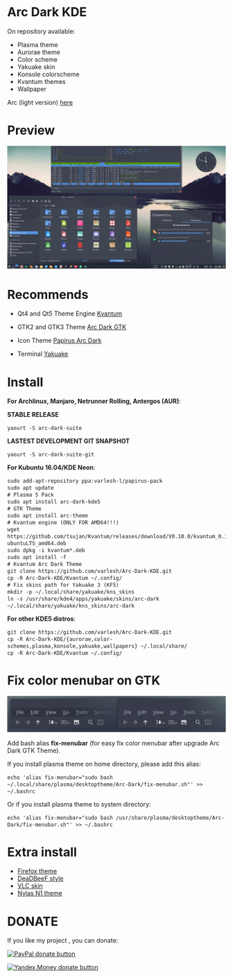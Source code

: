# Arc Dark KDE

On repository available:
- Plasma theme
- Aurorae theme
- Color scheme
- Yakuake skin
- Konsole colorscheme
- Kvantum themes
- Wallpaper

Arc (light version) [here](https://github.com/varlesh/Arc-KDE)

# Preview
![Screenshot](preview.png)

# Recommends
- Qt4 and Qt5 Theme Engine [Kvantum](https://github.com/tsujan/Kvantum/tree/master/Kvantum)

- GTK2 and GTK3 Theme [Arc Dark GTK](https://github.com/horst3180/arc-theme)

- Icon Theme [Papirus Arc Dark](https://github.com/PapirusDevelopmentTeam/papirus-icon-theme-kde)

- Terminal [Yakuake](https://www.kde.org/applications/system/yakuake)

# Install
**For Archlinux, Manjaro, Netrunner Rolling, Antergos (AUR)**:

**STABLE RELEASE**
```
yaourt -S arc-dark-suite
```

**LASTEST DEVELOPMENT GIT SNAPSHOT**
```
yaourt -S arc-dark-suite-git
```

**For Kubuntu 16.04/KDE Neon**:

```
sudo add-apt-repository ppa:varlesh-l/papirus-pack
sudo apt update
# Plasma 5 Pack
sudo apt install arc-dark-kde5
# GTK Theme
sudo apt install arc-theme
# Kvantum engine (ONLY FOR AMD64!!!)
wget https://github.com/tsujan/Kvantum/releases/download/V0.10.0/kvantum_0.10.0-ubuntuLTS_amd64.deb
sudo dpkg -i kvantum*.deb
sudo apt install -f
# Kvantum Arc Dark Theme
git clone https://github.com/varlesh/Arc-Dark-KDE.git
cp -R Arc-Dark-KDE/Kvantum ~/.config/
# Fix skins path for Yakuake 3 (KF5)
mkdir -p ~/.local/share/yakuake/kns_skins
ln -s /usr/share/kde4/apps/yakuake/skins/arc-dark ~/.local/share/yakuake/kns_skins/arc-dark
```


**For other KDE5 distros**:
```
git clone https://github.com/varlesh/Arc-Dark-KDE.git
cp -R Arc-Dark-KDE/{aurorae,color-schemes,plasma,konsole,yakuake,wallpapers} ~/.local/share/
cp -R Arc-Dark-KDE/Kvantum ~/.config/
```

# Fix color menubar on GTK
![Screenshot](fix-menubar.png)

Add bash alias **fix-menubar** (for easy fix color menubar after upgrade Arc Dark GTK Theme).

If you install plasma theme on home directory, please add this alias:
```
echo 'alias fix-menubar="sudo bash ~/.local/share/plasma/desktoptheme/Arc-Dark/fix-menubar.sh"' >> ~/.bashrc
```
Or if you install plasma theme to system directory:
```
echo 'alias fix-menubar="sudo bash /usr/share/plasma/desktoptheme/Arc-Dark/fix-menubar.sh"' >> ~/.bashrc
```

# Extra install

- [Firefox theme](https://github.com/varlesh/Arc-Dark-KDE/tree/master/extra/firefox)
- [DeaDBeeF style](https://github.com/varlesh/Arc-Dark-KDE/tree/master/extra/deadbeef)
- [VLC skin](https://github.com/varlesh/VLC-Arc-Dark)
- [Nylas N1 theme](https://github.com/varlesh/Nylas-Arc-Dark-Theme)

# DONATE
If you like my project , you can donate:

<span class="paypal"><a href="https://www.paypal.me/varlesh" title="Donate to this project using Paypal"><img src="https://www.paypalobjects.com/webstatic/mktg/Logo/pp-logo-100px.png" alt="PayPal donate button" /></a></span>

<span class="Yandex.Money"><a href="http://yasobe.ru/na/varlesh#form_submit" title="Donate to this project using Yandex.Money"><img src="https://money.yandex.ru/img/ym_logo.gif" alt="Yandex.Money donate button" /></a></span>
